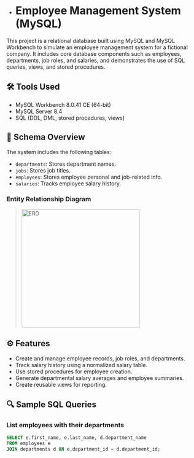 - # Employee Management System (MySQL)

This project is a relational database built using MySQL and MySQL Workbench to simulate an employee management system for a fictional company. It includes core database components such as employees, departments, job roles, and salaries, and demonstrates the use of SQL queries, views, and stored procedures.

## 🛠 Tools Used

- MySQL Workbench 8.0.41 CE (64-bit)
- MySQL Server 8.4
- SQL (DDL, DML, stored procedures, views)

## 📁 Schema Overview

The system includes the following tables:

- `departments`: Stores department names.
- `jobs`: Stores job titles.
- `employees`: Stores employee personal and job-related info.
- `salaries`: Tracks employee salary history.

### Entity Relationship Diagram

> <img width="308" alt="ERD" src="https://github.com/user-attachments/assets/64656370-df95-426e-8383-d29ba330f29b" />

## ⚙️ Features

- Create and manage employee records, job roles, and departments.
- Track salary history using a normalized salary table.
- Use stored procedures for employee creation.
- Generate departmental salary averages and employee summaries.
- Create reusable views for reporting.

## 🔍 Sample SQL Queries

### List employees with their departments
```sql
SELECT e.first_name, e.last_name, d.department_name
FROM employees e
JOIN departments d ON e.department_id = d.department_id;
